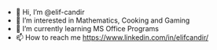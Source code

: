- 👋 Hi, I’m @elif-candir
- 👀 I’m interested in Mathematics, Cooking and Gaming
- 🌱 I’m currently learning MS Office Programs
- 📫 How to reach me https://www.linkedin.com/in/elifcandir/

<!---
elif-candir/elif-candir is a ✨ special ✨ repository because its `README.md` (this file) appears on your GitHub profile.
You can click the Preview link to take a look at your changes.
- 💞️ I’m looking to collaborate on ...
--->
